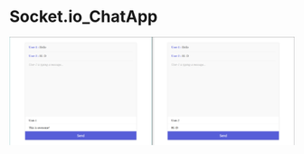 # Socket.io_ChatApp
![Chat App Screen Shot](https://github.com/Arshiash80/Socket.io_ChatApp/blob/main/chatApp.png)
